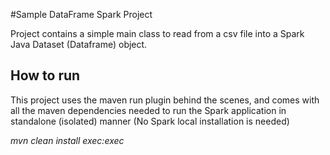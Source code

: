 #Sample DataFrame Spark Project

Project contains a simple main class to read from a csv file into a Spark Java Dataset (Dataframe) object.

## How to run

This project uses the maven run plugin behind the scenes, and comes with all the maven dependencies needed to run the 
Spark application in standalone (isolated) manner (No Spark local installation is needed)

*mvn clean install exec:exec*